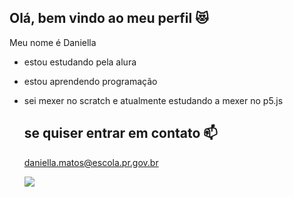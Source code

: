 ## Olá, bem vindo ao meu perfil 😻

Meu nome é Daniella

- estou estudando pela alura
- estou aprendendo programação
- sei mexer no scratch e atualmente estudando a mexer no p5.js

  ## se quiser entrar em contato 📫
  daniella.matos@escola.pr.gov.br

  ![](https://media1.tenor.com/m/Rgx_oGr8BoEAAAAC/ariana-grande-ariana-in-wicked.gif)
